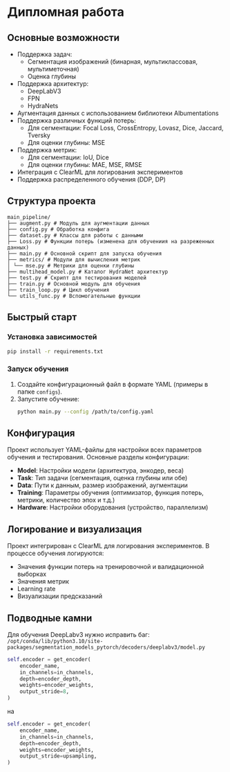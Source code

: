 # Дипломная работа

## Основные возможности
- Поддержка задач:
  - Сегментация изображений (бинарная, мультиклассовая, мультиметочная)
  - Оценка глубины
- Поддержка архитектур:
  - DeepLabV3
  - FPN
  - HydraNets
- Аугментация данных с использованием библиотеки Albumentations
- Поддержка различных функций потерь:
  - Для сегментации: Focal Loss, CrossEntropy, Lovasz, Dice, Jaccard, Tversky
  - Для оценки глубины: MSE
- Поддержка метрик:
  - Для сегментации: IoU, Dice
  - Для оценки глубины: MAE, MSE, RMSE
- Интеграция с ClearML для логирования экспериментов
- Поддержка распределенного обучения (DDP, DP)

## Структура проекта
```
main_pipeline/
├── augment.py # Модуль для аугментации данных
├── config.py # Обработка конфига
├── dataset.py # Классы для работы с данными
├── Loss.py # Функции потерь (изменена для обучениия на разреженных данных)
├── main.py # Основной скрипт для запуска обучения
├── metrics/ # Модули для вычисления метрик
│ └── mse.py # Метрики для оценки глубины
├── multihead_model.py # Каталог HydraNet архитектур
├── test.py # Скрипт для тестирования моделей
├── train.py # Основной модуль для обучения
├── train_loop.py # Цикл обучения
└── utils_func.py # Вспомогательные функции
```

## Быстрый старт

### Установка зависимостей

```bash
pip install -r requirements.txt
```

### Запуск обучения
1. Создайте конфигурационный файл в формате YAML (примеры в папке `configs`).
2. Запустите обучение:
    ```bash
    python main.py --config /path/to/config.yaml
    ```

## Конфигурация
Проект использует YAML-файлы для настройки всех параметров обучения и тестирования. Основные разделы конфигурации:
- **Model**: Настройки модели (архитектура, энкодер, веса)
- **Task**: Тип задачи (сегментация, оценка глубины или обе)
- **Data**: Пути к данным, размер изображений, аугментации
- **Training**: Параметры обучения (оптимизатор, функция потерь, метрики, количество эпох и т.д.)
- **Hardware**: Настройки оборудования (устройство, параллелизм)

## Логирование и визуализация
Проект интегрирован с ClearML для логирования экспериментов. В процессе обучения логируются:
- Значения функции потерь на тренировочной и валидационной выборках
- Значения метрик
- Learning rate
- Визуализации предсказаний

## Подводные камни
Для обучения DeepLabv3 нужно исправить баг:
`/opt/conda/lib/python3.10/site-packages/segmentation_models_pytorch/decoders/deeplabv3/model.py`

```python
self.encoder = get_encoder(
    encoder_name,
    in_channels=in_channels,
    depth=encoder_depth,
    weights=encoder_weights,
    output_stride=8,
)
```
на
```python
self.encoder = get_encoder(
    encoder_name,
    in_channels=in_channels,
    depth=encoder_depth,
    weights=encoder_weights,
    output_stride=upsampling,
)

```
